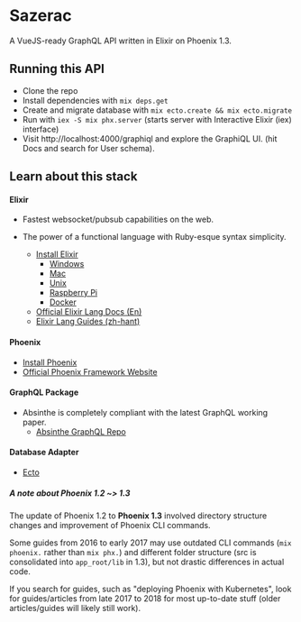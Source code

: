 # Sazerac

A VueJS-ready GraphQL API written in Elixir on Phoenix 1.3.

## Running this API

* Clone the repo
* Install dependencies with `mix deps.get`
* Create and migrate database with `mix ecto.create && mix ecto.migrate`
* Run with `iex -S mix phx.server` (starts server with Interactive Elixir (iex) interface)
* Visit http://localhost:4000/graphiql and explore the GraphiQL UI. (hit Docs and search for User schema).

## Learn about this stack

#### Elixir

- Fastest websocket/pubsub capabilities on the web.
- The power of a functional language with Ruby-esque syntax simplicity.

  * [Install Elixir](https://elixir-lang.org/install.html)
    - [Windows](https://elixir-lang.org/install.html#windows)
    - [Mac](https://elixir-lang.org/install.html#mac-os-x)
    - [Unix](https://elixir-lang.org/install.html#unix-and-unix-like)
    - [Raspberry Pi](https://elixir-lang.org/install.html#raspberry-pi)
    - [Docker](https://elixir-lang.org/install.html#docker)
  * [Official Elixir Lang Docs (En)](https://elixir-lang.org/)
  * [Elixir Lang Guides (zh-hant)](https://elixirschool.com/zh-hant/)

#### Phoenix

  * [Install Phoenix](https://hexdocs.pm/phoenix/installation.html)
  * [Official Phoenix Framework Website](http://www.phoenixframework.org/)

#### GraphQL Package
- Absinthe is completely compliant with the latest GraphQL working paper.
  * [Absinthe GraphQL Repo](https://github.com/absinthe-graphql/absinthe)

#### Database Adapter
  * [Ecto](https://github.com/elixir-ecto/ecto)

##### A note about Phoenix 1.2 ~> 1.3

The update of Phoenix 1.2 to **Phoenix 1.3** involved directory structure changes and improvement of Phoenix CLI commands.

Some guides from 2016 to early 2017 may use outdated CLI commands (`mix phoenix.` rather than `mix phx.`) and different folder structure (src is consolidated into `app_root/lib` in 1.3), but not drastic differences in actual code.

If you search for guides, such as "deploying Phoenix with Kubernetes", look for guides/articles from late 2017 to 2018 for most up-to-date stuff (older articles/guides will likely still work).
